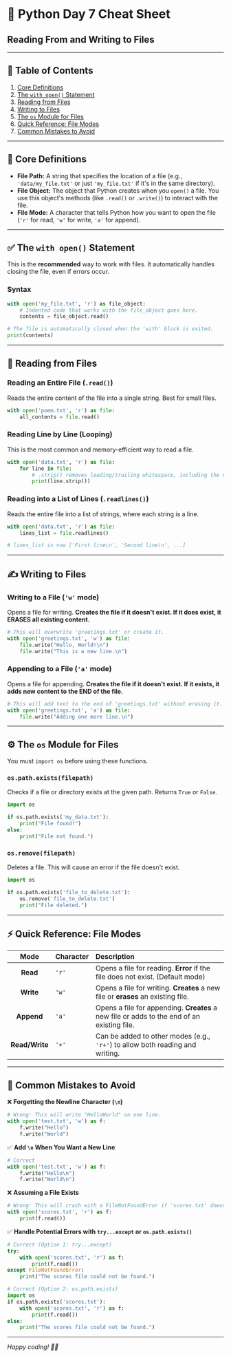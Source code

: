 # 🐍 Python Day 7 Cheat Sheet
## Reading From and Writing to Files

---

## 📝 Table of Contents
1. [Core Definitions](#-core-definitions)
2. [The `with open()` Statement](#-the-with-open-statement)
3. [Reading from Files](#-reading-from-files)
4. [Writing to Files](#-writing-to-files)
5. [The `os` Module for Files](#-the-os-module-for-files)
6. [Quick Reference: File Modes](#-quick-reference-file-modes)
7. [Common Mistakes to Avoid](#-common-mistakes-to-avoid)

---

## 🧠 Core Definitions

* **File Path:** A string that specifies the location of a file (e.g., `'data/my_file.txt'` or just `'my_file.txt'` if it's in the same directory).
* **File Object:** The object that Python creates when you `open()` a file. You use this object's methods (like `.read()` or `.write()`) to interact with the file.
* **File Mode:** A character that tells Python how you want to open the file (`'r'` for read, `'w'` for write, `'a'` for append).

---

## ✅ The `with open()` Statement

This is the **recommended** way to work with files. It automatically handles closing the file, even if errors occur.

### Syntax
```python
with open('my_file.txt', 'r') as file_object:
    # Indented code that works with the file_object goes here.
    contents = file_object.read()

# The file is automatically closed when the 'with' block is exited.
print(contents)
```

---

## 📖 Reading from Files

### Reading an Entire File (`.read()`)
Reads the entire content of the file into a single string. Best for small files.
```python
with open('poem.txt', 'r') as file:
    all_contents = file.read()
```

### Reading Line by Line (Looping)
This is the most common and memory-efficient way to read a file.
```python
with open('data.txt', 'r') as file:
    for line in file:
        # .strip() removes leading/trailing whitespace, including the newline character
        print(line.strip())
```

### Reading into a List of Lines (`.readlines()`)
Reads the entire file into a list of strings, where each string is a line.
```python
with open('data.txt', 'r') as file:
    lines_list = file.readlines()

# lines_list is now ['First line\n', 'Second line\n', ...]
```

---

## ✍️ Writing to Files

### Writing to a File (`'w'` mode)
Opens a file for writing. **Creates the file if it doesn't exist. If it does exist, it ERASES all existing content.**
```python
# This will overwrite 'greetings.txt' or create it.
with open('greetings.txt', 'w') as file:
    file.write("Hello, World!\n")
    file.write("This is a new line.\n")
```

### Appending to a File (`'a'` mode)
Opens a file for appending. **Creates the file if it doesn't exist. If it exists, it adds new content to the END of the file.**
```python
# This will add text to the end of 'greetings.txt' without erasing it.
with open('greetings.txt', 'a') as file:
    file.write("Adding one more line.\n")
```

---

## ⚙️ The `os` Module for Files

You must `import os` before using these functions.

### `os.path.exists(filepath)`
Checks if a file or directory exists at the given path. Returns `True` or `False`.
```python
import os

if os.path.exists('my_data.txt'):
    print("File found!")
else:
    print("File not found.")
```

### `os.remove(filepath)`
Deletes a file. This will cause an error if the file doesn't exist.
```python
import os

if os.path.exists('file_to_delete.txt'):
    os.remove('file_to_delete.txt')
    print("File deleted.")
```

---

## ⚡ Quick Reference: File Modes

| Mode | Character | Description |
| :--: | :--- | :--- |
| **Read** | `'r'` | Opens a file for reading. **Error** if the file does not exist. (Default mode) |
| **Write** | `'w'` | Opens a file for writing. **Creates** a new file or **erases** an existing file. |
| **Append**| `'a'` | Opens a file for appending. **Creates** a new file or adds to the end of an existing file. |
| **Read/Write**| `'+'` | Can be added to other modes (e.g., `'r+'`) to allow both reading and writing. |

---

## 🎯 Common Mistakes to Avoid

❌ **Forgetting the Newline Character (`\n`)**
```python
# Wrong: This will write "HelloWorld" on one line.
with open('test.txt', 'w') as f:
    f.write("Hello")
    f.write("World")
```
✅ **Add `\n` When You Want a New Line**
```python
# Correct
with open('test.txt', 'w') as f:
    f.write("Hello\n")
    f.write("World\n")
```

❌ **Assuming a File Exists**
```python
# Wrong: This will crash with a FileNotFoundError if 'scores.txt' doesn't exist.
with open('scores.txt', 'r') as f:
    print(f.read())
```
✅ **Handle Potential Errors with `try...except` or `os.path.exists()`**
```python
# Correct (Option 1: try...except)
try:
    with open('scores.txt', 'r') as f:
        print(f.read())
except FileNotFoundError:
    print("The scores file could not be found.")

# Correct (Option 2: os.path.exists)
import os
if os.path.exists('scores.txt'):
    with open('scores.txt', 'r') as f:
        print(f.read())
else:
    print("The scores file could not be found.")
```

---

*Happy coding! 🐍✨*
